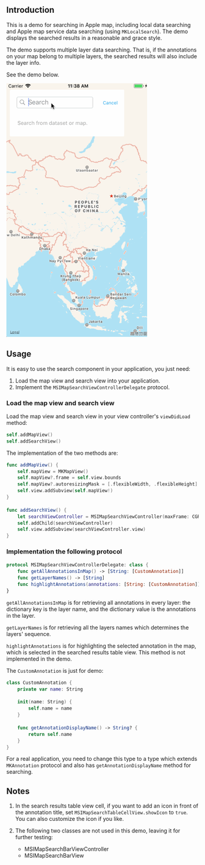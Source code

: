 ## Introduction

This is a demo for searching in Apple map, including local data searching and Apple map service data searching (using `MKLocalSearch`). The demo displays the searched results in a reasonable and grace style.

The demo supports multiple layer data searching. That is, if the annotations on your map belong to multiple layers, the searched results will also include the layer info.

See the demo below.

![map search demo](demo.gif)

## Usage
It is easy to use the search component in your application, you just need:

1. Load the map view and search view into your application.
2. Implement the `MSIMapSearchViewControllerDelegate` protocol.

### Load the map view and search view

Load the map view and search view in your view controller's `viewDidLoad` method:

```swift
self.addMapView()
self.addSearchView()
```
The implementation of the two methods are:

```swift
func addMapView() {
    self.mapView = MKMapView()
    self.mapView?.frame = self.view.bounds
    self.mapView?.autoresizingMask = [.flexibleWidth, .flexibleHeight]
    self.view.addSubview(self.mapView!)
}

func addSearchView() {
    let searchViewController = MSIMapSearchViewController(maxFrame: CGRect(x: 10, y: 20, width: 300, height: self.view.bounds.size.height - 20 - 20), delegate: self, mapView: self.mapView!)
    self.addChild(searchViewController)
    self.view.addSubview(searchViewController.view)
}
```

### Implementation the following protocol 

```swift
protocol MSIMapSearchViewControllerDelegate: class {
    func getAllAnnotationsInMap() -> [String: [CustomAnnotation]]
    func getLayerNames() -> [String]
    func highlightAnnotations(annotations: [String: [CustomAnnotation]])
}
```

`getAllAnnotationsInMap` is for retrieving all annotations in every layer: the dictionary key is the layer name, and the dictionary value is the annotations in the layer.

`getLayerNames` is for retrieving all the layers names which determines the layers' sequence.

`highlightAnnotations` is for highlighting the selected annotation in the map, which is selected in the searched results table view. This method is not implemented in the demo.

The `CustomAnnotation` is just for demo:

```swift
class CustomAnnotation {
    private var name: String

    init(name: String) {
        self.name = name
    }

    func getAnnotationDisplayName() -> String? {
        return self.name
    }
}
```

For a real application, you need to change this type to a type which extends `MKAnnotation` protocol and also has `getAnnotationDisplayName` method for searching.

## Notes

1. In the search results table view cell, if you want to add an icon in front of the annotation title, set `MSIMapSearchTableCellView.showIcon` to `true`. You can also customize the icon if you like.

2. The following two classes are not used in this demo, leaving it for further testing:

   * MSIMapSearchBarViewController
   * MSIMapSearchBarView